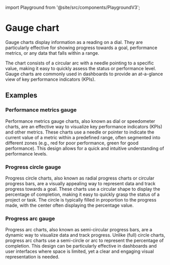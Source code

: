 import Playground from '@site/src/components/PlaygroundV3';

# Gauge chart
<!-- introduction start -->
Gauge charts display information as a reading on a dial. They are particularly effective for showing progress towards a goal, performance metrics, or any data that falls within a range.
<!-- introduction end -->
The chart consists of a circular arc with a needle pointing to a specific value, making it easy to quickly assess the status or performance level. Gauge charts are commonly used in dashboards to provide an at-a-glance view of key performance indicators (KPIs).
## Examples

### Performance metrics gauge
Performance metrics gauge charts, also known as dial or speedometer charts, are an effective way to visualize key performance indicators (KPIs) and other metrics. These charts use a needle or pointer to indicate the current value of a metric within a predefined range, often segmented into different zones (e.g., red for poor performance, green for good performance). This design allows for a quick and intuitive understanding of performance levels.
<Playground
height="25rem"
name="echarts-gauge"
noMargin
examplesByName>
</Playground>

### Progress circle gauge
Progress circle charts, also known as radial progress charts or circular progress bars, are a visually appealing way to represent data and track progress towards a goal. These charts use a circular shape to display the percentage of completion, making it easy to quickly grasp the status of a project or task. The circle is typically filled in proportion to the progress made, with the center often displaying the percentage value.
<Playground
height="30rem"
name="echarts-progress-circle"
noMargin
examplesByName>
</Playground>

### Progress arc gauge
Progress arc charts, also known as semi-circular progress bars, are a dynamic way to visualize data and track progress. Unlike (full) circle charts, progress arc charts use a semi-circle or arc to represent the percentage of completion. This design can be particularly effective in dashboards and user interfaces where space is limited, yet a clear and engaging visual representation is needed. 
<Playground
height="30rem"
name="echarts-progress-arc"
noMargin
examplesByName>
</Playground>
